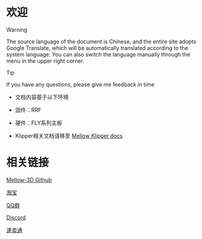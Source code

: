 # 欢迎

> [!WARNING]
> The source language of the document is Chinese, and the entire site adopts Google Translate, which will be automatically translated according to the system language. You can also switch the language manually through the menu in the upper right corner.

> [!TIP]
> If you have any questions, please give me feedback in time

* 文档内容基于以下环境
* 固件：RRF
* 硬件：FLY系列主板

* Klipper相关文档请移至 [Mellow Klipper docs](https://mellow.klipper.cn)

# 相关链接

[Mellow-3D Github](https://github.com/Mellow-3D)

[淘宝](https://shop126791347.taobao.com/index.htm)

[QQ群](https://jq.qq.com/?_wv=1027&k=h12iKRbe)

[Discord](https://discord.gg/pAXrGWdw)

[速卖通](https://mellow.aliexpress.com/store/1531088?spm=a2g0o.home.1000002.3.2e8910d03hpSga)